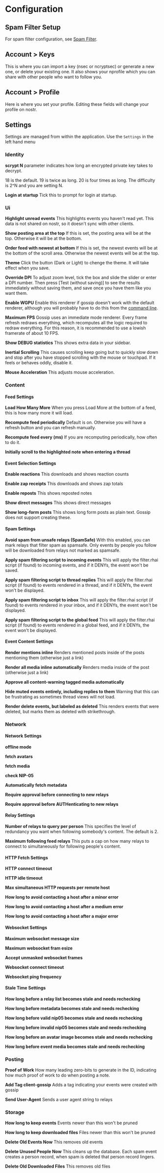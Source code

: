 # Configuration

## Spam Filter Setup

For spam filter configuration, see [Spam Filter](SPAM_FILTER.md).

## Account > Keys

This is where you can import a key (nsec or ncryptsec) or generate a new one, or delete your
existing one.  It also shows your nprofile which you can share with other people who want to
follow you.

## Account > Profile

Here is where you set your profile. Editing these fields will change your profile on nostr.

## Settings

Settings are managed from within the application.  Use the `Settings` in the left hand menu

### Identity

**scrypt N** parameter indicates how long an encrypted private key takes to decrypt.

18 is the default. 19 is twice as long. 20 is four times as long.  The difficulty is 2^N and
you are setting N.

**Login at startup** Tick this to prompt for login at startup.

### Ui

**Highlight unread events** This highlights events you haven't read yet. This data is not shared
on nostr, so it doesn't sync with other clients.

**Show posting area at the top** If this is set, the posting area will be at the top.  Otherwise it
will be at the bottom.

**Order feed with newest at bottom** If this is set, the newest events will be at the bottom of the
scroll area.  Otherwise the newest events will be at the top.

**Theme** Click the button (Dark or Light) to chenge the theme. It will take effect when you save.

**Override DPI** To adjust zoom level, tick the box and slide the slider or enter a DPI number.
Then press [Test (without saving)] to see the results immediately without saving them, and save
once you have them like you want them.

**Enable WGPU** Enable this renderer if gossip doesn't work with the default renderer, although you
will probably have to do this from the [command line](COMMANDS.md).

**Maximum FPS** Gossip uses an immediate mode renderer. Every frame refresh redraws everything,
which recomputes all the logic required to redraw everything.  For this reason, it is recommended
to use a lowish framerate of about 10 FPS.

**Show DEBUG statistics** This shows extra data in your sidebar.

**Inertial Scrolling** This causes scrolling keep going but to quickly slow down and stop after you
have stopped scrolling with the mouse or touchpad. If it feels or behaves oddly, disable it.

**Mouse Acceleration** This adjusts mouse acceleration.

### Content

#### Feed Settings

**Load How Many More**  When you press Load More at the bottom of a feed, this is how many more
it will load.

**Recompute feed periodically**  Default is on. Otherwise you will have a refresh button and you
can refresh manually.

**Recompute feed every (ms)**  If you are recomputing periodically, how often to do it.

**Initially scroll to the highlighted note when entering a thread**

#### Event Selection Settings

**Enable reactions**  This downloads and shows reaction counts

**Enable zap receipts**  This downloads and shows zap totals

**Enable reposts**  This shows reposted notes

**Show direct messages**  This shows direct messages

**Show long-form posts**  This shows long form posts as plain text.  Gossip does not support creating these.

#### Spam Settings

**Avoid spam from unsafe relays (SpamSafe)**  With this enabled, you can mark relays that filter spam as spamsafe. Only events by people you follow will be downloaded from relays not marked as spamsafe.

**Apply spam filtering script to incoming events**  This will apply the filter.rhai script (if found) to incoming events, and if it DENYs, the event won't be saved.

**Apply spam filtering script to thread replies**  This will apply the filter.rhai script (if found) to events rendered in a thread, and if it DENYs, the event won't be displayed.

**Apply spam filtering script to inbox**  This will apply the filter.rhai script (if found) to events rendered in your inbox, and if it DENYs, the event won't be displayed.

**Apply spam filtering script to the global feed**  This will apply the filter.rhai script (if found) to events rendered in a global feed, and if it DENYs, the event won't be displayed.

#### Event Content Settings

**Render mentions inline**  Renders mentioned posts inside of the posts mentioning them (otherwise just a link)

**Render all media inline automatically**  Renders media inside of the post (otherwise just a link)

**Approve all content-warning tagged media automatically**

**Hide muted events entirely, including replies to them**  Warning that this can be frustrating as sometimes thread views will not load.

**Render delete events, but labeled as deleted**  This renders events that were deleted, but marks them as deleted with strikethrough.

### Network

#### Network Settings

**offline mode**

**fetch avatars**

**fetch media**

**check NIP-05**

**Automatically fetch metadata**

**Require approval before connecting to new relays**

**Require approval before AUTHenticating to new relays**

#### Relay Settings

**Number of relays to query per person**  This specifies the level of redundancy you want when following somebody's content. The default is 2.

**Maximum following feed relays**  This puts a cap on how many relays to connect to simultaneously for following people's content.

#### HTTP Fetch Settings

**HTTP connect timeout**

**HTTP idle timeout**

**Max simultaneous HTTP requests per remote host**

**How long to avoid contacting a host after a minor error**

**How long to avoid contacting a host after a medium error**

**How long to avoid contacting a host after a major error**

#### Websocket Settings

**Maximum websocket message size**

**Maximum websocket fram esize**

**Accept unmasked websocket frames**

**Websocket connect timeout**

**Websocket ping frequency**

#### Stale Time Settings

**How long before a relay list becomes stale and needs rechecking**

**How long before metadata becomes stale and needs rechecking**

**How long before valid nip05 becomes stale and needs rechecking**

**How long before invalid nip05 becomes stale and needs rechecking**

**How long before an avatar image becomes stale and needs rechecking**

**How long before event media becomes stale and needs rechecking**

### Posting

**Proof of Work**  How many leading zero-bits to generate in the ID, indicating how much proof of work to do when posting a note.

**Add Tag client-gossip**  Adds a tag indicating your events were created with gossip

**Send User-Agent**  Sends a user agent string to relays

### Storage

**How long to keep events** Events newer than this won't be pruned

**How long to keep downloaded files** Files newer than this won't be pruned

**Delete Old Events Now** This removes old events

**Delete Unused People Now** This cleans up the database. Each spam event creates a person record, when spam is deleted that person record lingers.

**Delete Old Downloaded Files** This removes old files
